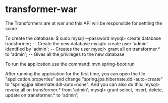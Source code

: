 # transformer-war
The Transformers are at war and this API will be responsible for settling the score.

To create the database:
$ sudo mysql --password
mysql> create database transformer; -- Create the new database
mysql> create user 'admin' identified by 'admin'; -- Creates the user
mysql> grant all on transformer.* to 'admin'; -- Gives all the privileges to the new database

To run the application use the command: mvn spring-boot:run

After running the applciation for the first time, you can open the file "application.properties" and
change "spring.jpa.hibernate.ddl-auto=create" to "spring.jpa.hibernate.ddl-auto=none".
And you can also do this:
mysql> revoke all on transformer.* from 'admin';
mysql> grant select, insert, delete, update on transformer.* to 'admin';
